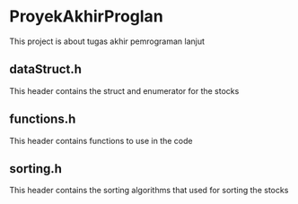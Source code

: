 # ProyekAkhirProglan

This project is about tugas akhir pemrograman lanjut

## dataStruct.h

This header contains the struct and enumerator for the stocks

## functions.h

This header contains functions to use in the code

## sorting.h

This header contains the sorting algorithms that used for sorting the stocks

